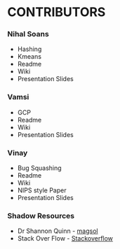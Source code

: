 
# CONTRIBUTORS 

### Nihal Soans
 - Hashing
 - Kmeans
 - Readme
 - Wiki
 - Presentation Slides

### Vamsi
- GCP
- Readme
- Wiki
- Presentation Slides

### Vinay
- Bug Squashing
- Readme
- Wiki
- NIPS style Paper
- Presentation Slides


### Shadow Resources
- Dr Shannon Quinn - [magsol](https://github.com/magsol)
- Stack Over Flow - [Stackoverflow](https://stackoverflow.com/)
